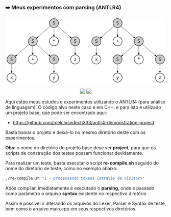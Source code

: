 ### :arrow_right: Meus experimentos com parsing (ANTLR4)

<p align='center'>
    <img src="extras/images/Parse_Tree_Derivations.svg" width="500" >
</p>

<p align="center">
    <img src="https://img.shields.io/github/languages/count/melchisedech333/antlr4-experiments?style=for-the-badge" >
    <img src="https://img.shields.io/github/repo-size/melchisedech333/antlr4-experiments?style=for-the-badge" >
</p>

Aqui estão meus estudos e experimentos utilizando o ANTLR4 (para análise de linguagem). O código alvo neste caso é em C++, e para isto é utilizado um projeto base, que pode ser encontrado aqui:

- https://github.com/melchisedech333/antlr4-demonstration-project

Basta baixar o projeto e deixá-lo no mesmo diretório deste com os experimentos.

<b>Obs: </b> o nome do diretório do projeto base deve ser <b>project</b>, para que os scripts de construção dos testes possam funcionar devidamente.

Para realizar um teste, basta executar o script <b>re-compile.sh</b> seguido do nome do diretório de teste, como no exemplo abaixo.

```bash
./re-compile.sh "1 - processando tokens (através de visitor)"
```

Após compilar, imediatamente é executado o <b>parsing</b>, onde é passado como parâmetro o arquivo <b>syntax</b> existente no respectivo diretório.

Assim é possível ir alterando os arquivos do Lexer, Parser e Syntax de teste, bem como o arquivo main.cpp em seus respectivos diretórios.


